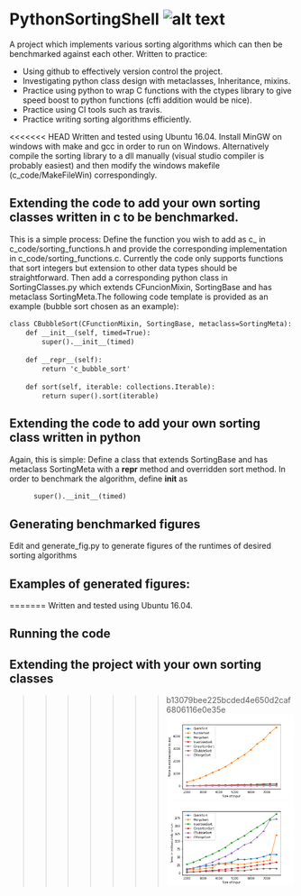 # PythonSortingShell ![alt text](https://travis-ci.org/DavidLSmyth/PythonSortingShell.svg?branch=master)
A project which implements various sorting algorithms which can then be benchmarked against each other. Written to practice: 

* Using github to effectively version control the project.
* Investigating python class design with metaclasses, Inheritance, mixins.
* Practice using python to wrap C functions with the ctypes library to give speed boost to python functions (cffi addition would be nice).
* Practice using CI tools such as travis.
* Practice writing sorting algorithms efficiently.

<<<<<<< HEAD
Written and tested using Ubuntu 16.04. Install MinGW on windows with make and gcc in order to run on Windows. Alternatively compile the sorting library to a dll manually (visual studio compiler is probably easiest) and then modify the windows makefile (c_code/MakeFileWin) correspondingly.

## Extending the code to add your own sorting classes written in c to be benchmarked. 
This is a simple process: Define the function you wish to add as c_<sorting function name> in c_code/sorting_functions.h and provide the corresponding implementation in c_code/sorting_functions.c. Currently the code only supports functions that sort integers but extension to other data types should be straightforward. Then add a corresponding python class in SortingClasses.py which extends CFuncionMixin, SortingBase and has metaclass SortingMeta.The following code template is provided as an example (bubble sort chosen as an example):
  
```
class CBubbleSort(CFunctionMixin, SortingBase, metaclass=SortingMeta):
    def __init__(self, timed=True):
        super().__init__(timed)

    def __repr__(self):
        return 'c_bubble_sort'

    def sort(self, iterable: collections.Iterable):
        return super().sort(iterable)
```
## Extending the code to add your own sorting class written in python
Again, this is simple: Define a class that extends SortingBase and has metaclass SortingMeta with a __repr__ method and overridden sort method. In order to benchmark the algorithm, define __init__ as 
```def __init__(self, timed = True):
      super().__init__(timed)
```

## Generating benchmarked figures
Edit and generate_fig.py to generate figures of the runtimes of desired sorting algorithms

## Examples of generated figures:
=======
Written and tested using Ubuntu 16.04.

## Running the code


## Extending the project with your own sorting classes


>>>>>>> b13079bee225bcded4e650d2caf6806116e0e35e
![alt text](https://github.com/DavidLSmyth/PythonSortingShell/blob/master/demo.png)
![alt text](https://github.com/DavidLSmyth/PythonSortingShell/blob/master/demo1.png)

